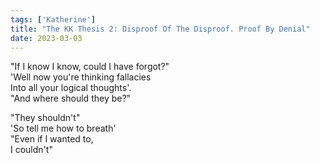 ```yaml
---  
tags: ['Katherine']
title: "The KK Thesis 2: Disproof Of The Disproof. Proof By Denial"
date: 2023-03-03
---
```


"If I know I know, could I have forgot?"  
'Well now you're thinking fallacies  
Into all your logical thoughts'.  
"And where should they be?"

"They shouldn't"  
'So tell me how to breath'  
"Even if I wanted to,  
I couldn't"
